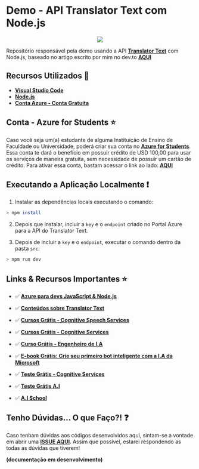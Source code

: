 # Demo - API Translator Text com Node.js

<p align="center">
  <img src="https://i.postimg.cc/y817TvF3/translator-api.png"/>  
</p>

Repositório responsável pela demo usando a API **[Translator Text](http://bit.ly/2odbshO)** com Node.js, baseado no artigo escrito por mim no dev.to **[AQUI](https://dev.to/azure/realizando-traducoes-em-tempo-real-com-translator-text-node-js-1oeb)**

## Recursos Utilizados 🚀

* **[Visual Studio Code](https://code.visualstudio.com/?WT.mc_id=translatortextnodejs-github-gllemos)**
* **[Node.js](https://nodejs.org/en/)**
* **[Conta Azure - Conta Gratuita](https://azure.microsoft.com/pt-br/?WT.mc_id=translatortextnodejs-github-gllemos)**

## Conta - Azure for Students ⭐️

Caso você seja um(a) estudante de alguma Instituição de Ensino de Faculdade ou Universidade, poderá criar sua conta no **[Azure for Students](https://azure.microsoft.com/pt-br/free/students/?WT.mc_id=translatortextnodejs-github-gllemos)**. Essa conta te dará o benefício em possuir crédito de USD 100,00 para usar os serviços de maneira gratuita, sem necessidade de possuir um cartão de crédito. Para ativar essa conta, bastam acessar o link ao lado: **[AQUI](https://azure.microsoft.com/pt-br/free/students/?WT.mc_id=translatortextnodejs-github-gllemos)**

## Executando a Aplicação Localmente ❗️

1. Instalar as dependências locais executando o comando:

```bash
> npm install
```

2. Depois que instalar, incluir a `key` e o `endpoint` criado no Portal Azure para a API do Translator Text.

3. Depois de incluir a `key` e o `endpoint`, executar o comando dentro da pasta `src`:

```bash
> npm run dev
```

## Links & Recursos Importantes ⭐️

- ✅ **[Azure para devs JavaScript & Node.js](https://docs.microsoft.com/pt-br/javascript/azure/?WT.mc_id=translatortextnodejs-github-gllemos&view=azure-node-latest)**

- ✅ **[Conteúdos sobre Translator Text](https://docs.microsoft.com/azure/cognitive-services/translator/translator-info-overview?WT.mc_id=translatortextnodejs-github-gllemos)**

- ✅ **[Cursos Grátis - Cognitive Speech Services](https://docs.microsoft.com/learn/paths/translate-speech-with-speech-services/?WT.mc_id=translatortextnodejs-github-gllemos)**

- ✅ **[Cursos Grátis - Cognitive Services](https://docs.microsoft.com/learn/browse/?term=cognitive&WT.mc_id=translatortextnodejs-github-gllemos)**

- ✅ **[Curso Grátis - Engenheiro de I.A](https://docs.microsoft.com/learn/browse/?roles=ai-engineer&WT.mc_id=translatortextnodejs-github-gllemos)**

- ✅ **[E-book Grátis: Crie seu primeiro bot inteligente com a I.A da Microsoft](https://azure.microsoft.com/es-es/resources/create-your-first-intelligent-bot-with-microsoft-ai-pt-br/?WT.mc_id=translatortextnodejs-github-gllemos)**

- ✅ **[Teste Grátis - Cognitive Services](https://azure.microsoft.com/es-es/services/cognitive-services/?WT.mc_id=translatortextnodejs-github-gllemos)**

- ✅ **[Teste Grátis A.I](https://azure.microsoft.com/free/ai/?WT.mc_id=translatortextnodejs-github-gllemos)**

- ✅ **[A.I School](https://aischool.microsoft.com/home?WT.mc_id=translatortextnodejs-github-gllemos)**

## Tenho Dúvidas... O que Faço?! ❓

Caso tenham dúvidas aos códigos desenvolvidos aqui, sintam-se a vontade em abrir uma **[ISSUE AQUI](https://github.com/glaucia86/translatortext-nodejs-demo/issues)**. Assim que possível, estarei respondendo as todas as dúvidas que tiverem!

**(documentação em desenvolvimento)**
